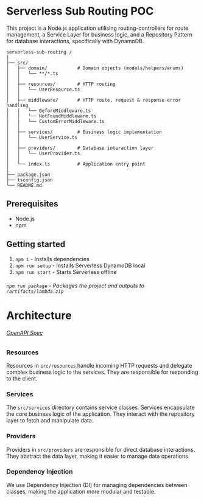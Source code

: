 # Serverless Sub Routing POC

This project is a Node.js application utilising routing-controllers for route management, a Service Layer for business logic, and a Repository Pattern for database interactions, specifically with DynamoDB.

```
serverless-sub-routing /
│
├── src/
│   ├── domain/           # Domain objects (models/helpers/enums)
│   │   └── **/*.ts
│   │
│   ├── resources/        # HTTP routing
│   │   └── UserResource.ts
│   │
│   ├── middleware/       # HTTP route, request & response error handling
│   │   └── BeforeMiddleware.ts
│   │   └── NotFoundMiddleware.ts
|   |   └── CustomErrorMiddleware.ts
│   │
│   ├── services/         # Business logic implementation
│   │   └── UserService.ts
│   │
│   ├── providers/        # Database interaction layer
│   │   └── UserProvider.ts
│   │
│   └── index.ts          # Application entry point
│
├── package.json
├── tsconfig.json
└── README.md

```

## Prerequisites

- Node.js
- npm

## Getting started

1. `npm i` - Installs dependencies
2. `npm run setup` - Installs Serverless DynamoDB local
3. `npm run start` - Starts Serverless offline

###### `npm run package` - Packages the project and outputs to `/artifacts/lambda.zip`

# Architecture

###### [OpenAPI Spec](https://github.com/matthew2564/serverless-sub-routing/blob/main/documentation/openapi-spec.json)

### Resources

Resources in `src/resources` handle incoming HTTP requests and delegate complex business logic to the services. They are responsible for responding to the client.

### Services

The `src/services` directory contains service classes. Services encapsulate the core business logic of the application. They interact with the repository layer to fetch and manipulate data.

### Providers

Providers in `src/providers` are responsible for direct database interactions. They abstract the data layer, making it easier to manage data operations.

### Dependency Injection

We use Dependency Injection (DI) for managing dependencies between classes, making the application more modular and testable.
